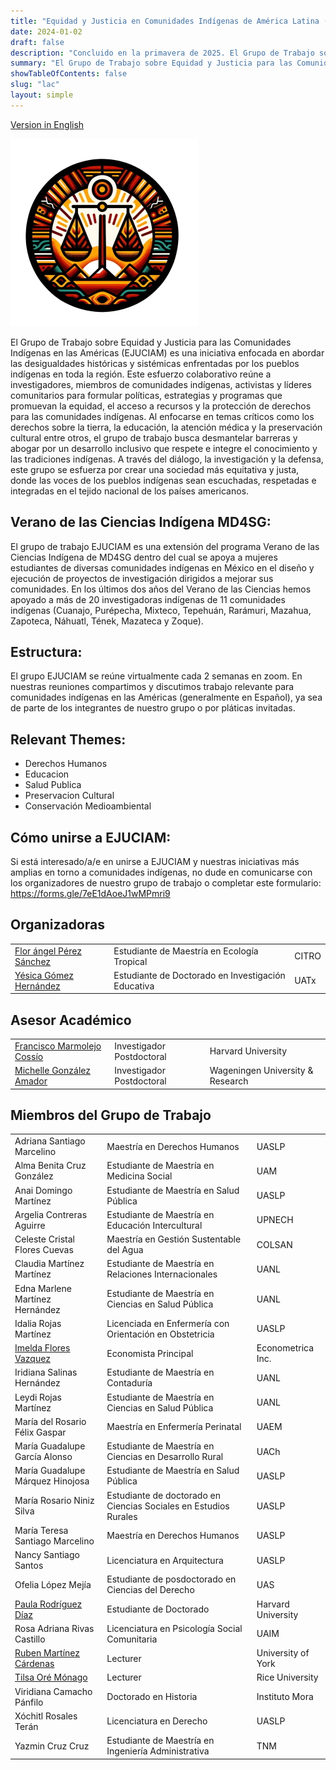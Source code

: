 ```yaml
---
title: "Equidad y Justicia en Comunidades Indígenas de América Latina (EJUCIAL)"
date: 2024-01-02
draft: false
description: "Concluido en la primavera de 2025. El Grupo de Trabajo sobre Equidad y Justicia para las Comunidades Indígenas en Américas (EJUCIAL) es una iniciativa enfocada en abordar las desigualdades históricas y sistémicas enfrentadas por los pueblos indígenas en toda la región."
summary: "El Grupo de Trabajo sobre Equidad y Justicia para las Comunidades Indígenas en Américas (EJUCIAL) es una iniciativa enfocada en abordar las desigualdades históricas y sistémicas enfrentadas por los pueblos indígenas en toda la región."
showTableOfContents: false
slug: "lac"
layout: simple
---
```


[Version in English](working_groups/lac)

![image info](rednacecyt/ejuciam.jpeg)

El Grupo de Trabajo sobre Equidad y Justicia para las Comunidades Indígenas en las Américas (EJUCIAM) es una iniciativa enfocada en abordar las desigualdades históricas y sistémicas enfrentadas por los pueblos indígenas en toda la región. Este esfuerzo colaborativo reúne a investigadores, miembros de comunidades indígenas,  activistas y líderes comunitarios para formular políticas, estrategias y programas que promuevan la equidad, el acceso a recursos y la protección de derechos para las comunidades indígenas. Al enfocarse en temas críticos como los derechos sobre la tierra, la educación, la atención médica y la preservación cultural entre otros, el grupo de trabajo busca desmantelar barreras y abogar por un desarrollo inclusivo que respete e integre el conocimiento y las tradiciones indígenas. A través del diálogo, la investigación y la defensa, este grupo se esfuerza por crear una sociedad más equitativa y justa, donde las voces de los pueblos indígenas sean escuchadas, respetadas e integradas en el tejido nacional de los países americanos.

## Verano de las Ciencias Indígena MD4SG:
El grupo de trabajo EJUCIAM es una extensión del programa Verano de las Ciencias Indígena de MD4SG dentro del cual se apoya a mujeres estudiantes de diversas comunidades indígenas en México en el diseño y ejecución de proyectos de investigación dirigidos a mejorar sus comunidades. En los últimos dos años del Verano de las Ciencias hemos apoyado a más de 20 investigadoras indígenas de 11 comunidades indígenas (Cuanajo, Purépecha, Mixteco, Tepehuán, Rarámuri, Mazahua, Zapoteca, Náhuatl, Tének, Mazateca y Zoque). 

## Estructura:
El grupo EJUCIAM se reúne virtualmente cada 2 semanas en zoom. En nuestras reuniones compartimos y discutimos trabajo relevante para comunidades indígenas en las Américas (generalmente en Español), ya sea de parte de los integrantes de nuestro grupo o por pláticas invitadas.

## Relevant Themes:
- Derechos Humanos
- Educacion
- Salud Publica
- Preservacion Cultural
- Conservación Medioambiental

## Cómo unirse a EJUCIAM:
Si está interesado/a/e en unirse a EJUCIAM y nuestras iniciativas más amplias en torno a comunidades indígenas, no dude en comunicarse con los organizadores de nuestro grupo de trabajo o completar este formulario: https://forms.gle/7eE1dAoeJ1wMPmri9

## Organizadoras
||||
|--- |--- |--- |
|[Flor ángel Pérez Sánchez](https://www.uv.mx/citro/)|Estudiante de Maestría en Ecología Tropical|CITRO|
|[Yésica Gómez Hernández](https://uatx.mx/)|Estudiante de Doctorado en Investigación Educativa|UATx|

## Asesor Académico
||||
|--- |--- |--- |
|[Francisco Marmolejo Cossío](https://www.fmarmolejo.com/)|Investigador Postdoctoral|Harvard University|
|[Michelle González Amador](https://www.m-gonzalezamador.com/)|Investigador Postdoctoral|Wageningen University & Research|

## Miembros del Grupo de Trabajo
||||
|--- |--- |--- |
|Adriana Santiago Marcelino|Maestría en Derechos Humanos|UASLP|
|Alma Benita Cruz González|Estudiante de Maestría en Medicina Social|UAM|
|Anai Domingo Martínez|Estudiante de Maestría en Salud Pública|UASLP|
|Argelia Contreras Aguirre|Estudiante de Maestría en Educación Intercultural|UPNECH|
|Celeste Cristal Flores Cuevas|Maestría en Gestión Sustentable del Agua|COLSAN|
|Claudia Martínez Martínez|Estudiante de Maestría en Relaciones Internacionales|UANL|
|Edna Marlene Martínez Hernández|Estudiante de Maestría en Ciencias en Salud Pública|UANL|
|Idalia Rojas Martínez|Licenciada en Enfermería con Orientación en Obstetricia|UASLP|
|[Imelda Flores Vazquez](https://www.linkedin.com/in/dr-imelda-flores-vazquez-1a3262171/)|Economista Principal|Econometrica Inc.|
|Iridiana Salinas Hernández|Estudiante de Maestría en Contaduría|UANL|
|Leydi Rojas Martínez|Estudiante de Maestría en Ciencias en Salud Pública|UANL|
|María del Rosario Félix Gaspar|Maestría en Enfermería Perinatal|UAEM|
|María Guadalupe García Alonso|Estudiante de Maestría en Ciencias en Desarrollo Rural|UACh|
|María Guadalupe Márquez Hinojosa|Estudiante de Maestría en Salud Pública|UASLP|
|María Rosario Niniz Silva|Estudiante de doctorado en Ciencias Sociales en Estudios Rurales|UASLP|
|María Teresa Santiago Marcelino|Maestría en Derechos Humanos|UASLP|
|Nancy Santiago Santos|Licenciatura en Arquitectura|UASLP|
|Ofelia López Mejía|Estudiante de posdoctorado en Ciencias del Derecho|UAS|
|[Paula Rodríguez Díaz](https://paularodrid.wordpress.com/)|Estudiante de Doctorado|Harvard University|
|Rosa Adriana Rivas Castillo|Licenciatura en Psicología Social Comunitaria|UAIM|
|[Ruben Martínez Cárdenas](https://rubenmtzc.netlify.app/)|Lecturer|University of York|
|[Tilsa Oré Mónago](https://profiles.rice.edu/faculty/tilsa-ore-monago)|Lecturer|Rice University|
|Viridiana Camacho Pánfilo|Doctorado en Historia|Instituto Mora|
|Xóchitl Rosales Terán|Licenciatura en Derecho|UASLP|
|Yazmin Cruz Cruz|Estudiante de Maestría en Ingeniería Administrativa|TNM|
